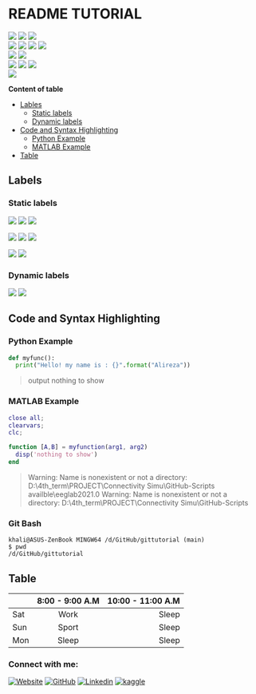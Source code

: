 # README TUTORIAL  
![](https://img.shields.io/badge/PyTorch-EE4C2C?style=for-the-badge&logo=PyTorch&logoColor=white)
![](https://img.shields.io/badge/TensorFlow-FF6F00?style=for-the-badge&logo=TensorFlow&logoColor=white)
![](https://img.shields.io/badge/Keras-D00000?style=for-the-badge&logo=Keras&logoColor=white)  
![](https://img.shields.io/badge/Numpy-777BB4?style=for-the-badge&logo=numpy&logoColor=white)
![](https://img.shields.io/badge/Pandas-2C2D72?style=for-the-badge&logo=pandas&logoColor=white)
![](https://img.shields.io/badge/scikit_learn-F7931E?style=for-the-badge&logo=scikit-learn&logoColor=white)
![](https://img.shields.io/badge/Plotly-239120?style=for-the-badge&logo=plotly&logoColor=white0)  
![](https://img.shields.io/badge/Python-3776AB?style=for-the-badge&logo=python&logoColor=white)
![](https://img.shields.io/badge/MATLAB-FF6F00?style=for-the-badge&logo=MATLAB&logoColor=white)  
![](https://img.shields.io/badge/PyCharm-000000.svg?&style=for-the-badge&logo=PyCharm&logoColor=white)
![](https://img.shields.io/badge/conda-342B029.svg?&style=for-the-badge&logo=anaconda&logoColor=white)
![](https://img.shields.io/badge/Colab-F9AB00?style=for-the-badge&logo=googlecolab&color=525252)  
![](https://img.shields.io/badge/Linux-FCC624?style=for-the-badge&logo=linux&logoColor=black)

**Content of table**  
- [Lables](#labels)  
  - [Static labels](#static-labels)
  - [Dynamic labels](#dynamic-labels)
- [Code and Syntax Highlighting](#code-and-syntax-highlighting)
  - [Python Example](#python-example) 
  - [MATLAB Example](#matlab-example)
- [Table](#table)


## Labels
### Static labels
![](https://img.shields.io/badge/PyTorch-1.0.0-red.svg)
![](https://img.shields.io/badge/TensorFlow-2.0.0-orange.svg)
![](https://img.shields.io/badge/Keras-2.0.0-red.svg)  

![](https://img.shields.io/badge/NumPy-2.0.0-9cf.svg)
![](https://img.shields.io/badge/pandas-2.0.0-black.svg)
![](https://img.shields.io/badge/Matplotlib-2.0.0-yellow.svg)

![](https://img.shields.io/badge/Python-3.9-blue.svg)
![](https://img.shields.io/badge/MATLAB-3.9-orange.svg)

### Dynamic labels
![](https://img.shields.io/github/commit-activity/y/alirezakhodabakhsh/gittutorial)
![](https://img.shields.io/github/contributors/alirezakhodabakhsh/gittutorial)



## Code and Syntax Highlighting
### Python Example
```python
def myfunc():
  print("Hello! my name is : {}".format("Alireza"))
```
> output nothing to show
### MATLAB Example
```matlab
close all;
clearvars;
clc;

function [A,B] = myfunction(arg1, arg2)
  disp('nothing to show')
end
```
> Warning: Name is nonexistent or not a directory:
D:\4th_term\PROJECT\Connectivity Simu\GitHub-Scripts availble\eeglab2021.0 
Warning: Name is nonexistent or not a directory:
D:\4th_term\PROJECT\Connectivity Simu\GitHub-Scripts
### Git Bash
```console
khali@ASUS-ZenBook MINGW64 /d/GitHub/gittutorial (main)
$ pwd
/d/GitHub/gittutorial

```

## Table
|         | 8:00 - 9:00 A.M | 10:00 - 11:00 A.M  |
| ------- |:---------------:| ------------------:|
| Sat     | Work            | Sleep              |
| Sun     | Sport           |   Sleep            |
| Mon     | Sleep           |    Sleep           |

### Connect with me:
[![Website](https://img.shields.io/badge/website-000000?style=for-the-badge&logo=About.me&logoColor=white)](http://ee.sharif.edu/~alireza.khodabakhsh/)
[![GitHub](https://img.shields.io/badge/GitHub-100000?style=for-the-badge&logo=github&logoColor=white)](https://github.com/alirezakhodabakhsh)
[![Linkedin](https://img.shields.io/badge/LinkedIn-0077B5?style=for-the-badge&logo=linkedin&logoColor=white)](https://www.linkedin.com/in/alirezakhodabakhsh/)
[![kaggle](https://img.shields.io/badge/Kaggle-20BEFF?style=for-the-badge&logo=Kaggle&logoColor=white)](???)
